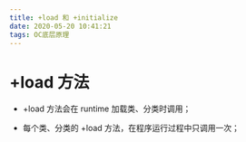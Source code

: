```yaml
---
title: +load 和 +initialize
date: 2020-05-20 10:41:21
tags: OC底层原理
---
```


# +load 方法
* +load 方法会在 runtime 加载类、分类时调用；

* 每个类、分类的 +load 方法，在程序运行过程中只调用一次；

